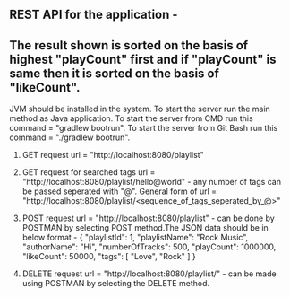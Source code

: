 REST API for the application -
-----------------------------------------------------------------------------------------------------------
The result shown is sorted on the basis of highest "playCount" first and if "playCount" is same then it is sorted on the basis of "likeCount".
-----------------------------------------------------------------------------------------------------------
JVM should be installed in the system.
To start the server run the main method as Java application.
To start the server from CMD run this command = "gradlew bootrun".
To start the server from Git Bash run this command = "./gradlew bootrun".

1. GET request url = "http://localhost:8080/playlist"
2. GET request for searched tags url = "http://localhost:8080/playlist/hello@world" - any number of tags can be passed seperated with "@".
        General form of url = "http://localhost:8080/playlist/<sequence_of_tags_seperated_by_@>"

3. POST request url = "http://localhost:8080/playlist" - can be done by POSTMAN by selecting POST method.The JSON data should be in below format -
                {
                    "playlistId": 1,
                    "playlistName": "Rock Music",
                    "authorName": "Hi",
                    "numberOfTracks": 500,
                    "playCount": 1000000,
                    "likeCount": 50000,
                    "tags": [
                        "Love",
                        "Rock"
                    ]
                }

4. DELETE request url = "http://localhost:8080/playlist/<playlistId>" - can be made using POSTMAN by selecting the DELETE method.